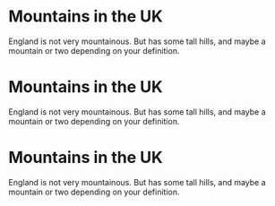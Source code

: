 Mountains in the UK
===================
England is not very mountainous.
But has some tall hills, and maybe a
mountain or two depending on your definition.

Mountains in the UK
===================
England is not very mountainous.
But has some tall hills, and maybe a
mountain or two depending on your definition.

Mountains in the UK
===================
England is not very mountainous.
But has some tall hills, and maybe a
mountain or two depending on your definition.

